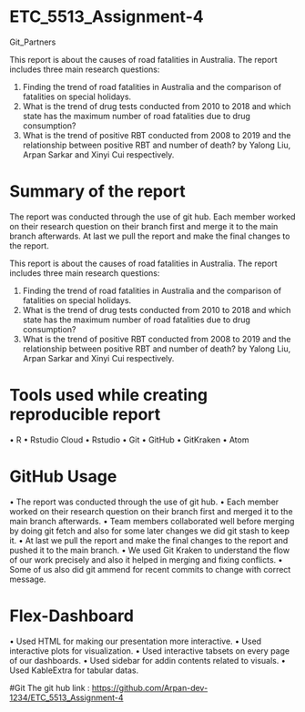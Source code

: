 # ETC_5513_Assignment-4
Git_Partners

This report is about the causes of road fatalities in Australia. The report includes three main research questions:  
1. Finding the trend of road fatalities in Australia and the comparison of fatalities on special holidays. 
2. What is the trend of drug tests conducted from 2010 to 2018 and which state has the maximum number of road fatalities due to drug consumption? 
3. What is the trend of positive RBT conducted from 2008 to 2019 and the relationship between positive RBT and number of death? by Yalong Liu, Arpan Sarkar and Xinyi Cui respectively. 

# Summary of the report

The report was conducted through the use of git hub. 
Each member worked on their research question on their branch first and merge it to the main branch afterwards. 
At last we pull the report and make the final changes to the report.

This report is about the causes of road fatalities in Australia. The report includes three main research questions:  
1. Finding the trend of road fatalities in Australia and the comparison of fatalities on special holidays. 
2. What is the trend of drug tests conducted from 2010 to 2018 and which state has the maximum number of road fatalities due to drug consumption? 
3. What is the trend of positive RBT conducted from 2008 to 2019 and the relationship between positive RBT and number of death? by Yalong Liu, Arpan Sarkar and Xinyi Cui respectively. 

# Tools used while creating reproducible report
• R
• Rstudio Cloud
• Rstudio
• Git
• GitHub
• GitKraken
• Atom

# GitHub Usage
•  The report was conducted through the use of git hub. 
•  Each member worked on their research question on their branch first and merged it to the main branch afterwards.
•  Team members collaborated well before merging by doing git fetch and also for some later changes we did git stash to keep it. 
•  At last we pull the report and make the final changes to the report and pushed it to the main branch.
•  We used Git Kraken to understand the flow of our work precisely and also it helped in merging and fixing conflicts.
•  Some of us also did git ammend for recent commits to change with correct message.




# Flex-Dashboard

• Used HTML for making our presentation more interactive.
• Used interactive plots for visualization.
• Used interactive tabsets on every page of our dashboards.
• Used sidebar for addin contents related to visuals.
• Used KableExtra for tabular datas.


#Git
The git hub link : https://github.com/Arpan-dev-1234/ETC_5513_Assignment-4
